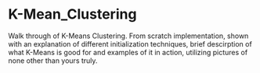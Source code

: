 # K-Mean_Clustering
Walk through of K-Means Clustering. 
From scratch implementation, shown with an explanation of different initialization techniques, brief descirption of what K-Means is good for and examples of it in action, utilizing pictures of none other than yours truly.
